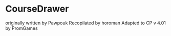 CourseDrawer
=================

originally written by Pawpouk
Recopilated by horoman
Adapted to CP v 4.01 by PromGames
